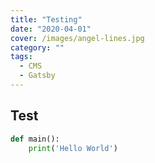 ```yaml
---
title: "Testing"
date: "2020-04-01"
cover: /images/angel-lines.jpg
category: ""
tags:
  - CMS
  - Gatsby
---
```

## Test
```python
def main():
    print('Hello World')
```